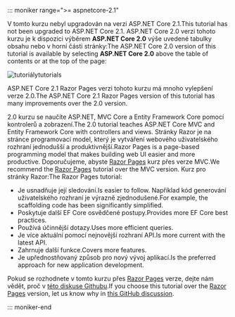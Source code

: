 ::: moniker range=">= aspnetcore-2.1"

<span data-ttu-id="9481b-101">V tomto kurzu nebyl upgradován na verzi ASP.NET Core 2.1.</span><span class="sxs-lookup"><span data-stu-id="9481b-101">This tutorial has not been upgraded to ASP.NET Core 2.1.</span></span> <span data-ttu-id="9481b-102">ASP.NET Core 2.0 verzi tohoto kurzu je k dispozici výběrem **ASP.NET Core 2.0** výše uvedené tabulky obsahu nebo v horní části stránky:</span><span class="sxs-lookup"><span data-stu-id="9481b-102">The ASP.NET Core 2.0 version of this tutorial is available by selecting **ASP.NET Core 2.0** above the table of contents or at the top of the page:</span></span>

![<span data-ttu-id="9481b-103">tutoriály</span><span class="sxs-lookup"><span data-stu-id="9481b-103">tutorials</span></span> ](~//data/ef-rp/read-related-data/_static/2.1.png)

<span data-ttu-id="9481b-104">ASP.NET Core 2.1 Razor Pages verzi tohoto kurzu má mnoho vylepšení verze 2.0.</span><span class="sxs-lookup"><span data-stu-id="9481b-104">The ASP.NET Core 2.1 Razor Pages version of this tutorial has many improvements over the 2.0 version.</span></span>

<span data-ttu-id="9481b-105">2.0 kurzu se naučíte ASP.NET, MVC Core a Entity Framework Core pomocí kontrolerů a zobrazení.</span><span class="sxs-lookup"><span data-stu-id="9481b-105">The 2.0 tutorial teaches ASP.NET Core MVC and Entity Framework Core with controllers and views.</span></span> <span data-ttu-id="9481b-106">Stránky Razor je na stránce programovací model, který je vytváření webového uživatelského rozhraní jednodušší a produktivnější.</span><span class="sxs-lookup"><span data-stu-id="9481b-106">Razor Pages is a page-based programming model that makes building web UI easier and more productive.</span></span> <span data-ttu-id="9481b-107">Doporučujeme, abyste [Razor Pages](xref:data/ef-rp/intro) kurz přes verze MVC.</span><span class="sxs-lookup"><span data-stu-id="9481b-107">We recommend the [Razor Pages](xref:data/ef-rp/intro) tutorial over the MVC version.</span></span> <span data-ttu-id="9481b-108">Kurz pro stránky Razor:</span><span class="sxs-lookup"><span data-stu-id="9481b-108">The Razor Pages tutorial:</span></span>

* <span data-ttu-id="9481b-109">Je usnadňuje její sledování.</span><span class="sxs-lookup"><span data-stu-id="9481b-109">Is easier to follow.</span></span> <span data-ttu-id="9481b-110">Například kód generování uživatelského rozhraní je výrazně zjednodušené.</span><span class="sxs-lookup"><span data-stu-id="9481b-110">For example, the scaffolding code has been significantly simplified.</span></span>
* <span data-ttu-id="9481b-111">Poskytuje další EF Core osvědčené postupy.</span><span class="sxs-lookup"><span data-stu-id="9481b-111">Provides more EF Core best practices.</span></span>
* <span data-ttu-id="9481b-112">Používá účinnější dotazy.</span><span class="sxs-lookup"><span data-stu-id="9481b-112">Uses more efficient queries.</span></span>
* <span data-ttu-id="9481b-113">Je více aktuální pomocí nejnovější rozhraní API.</span><span class="sxs-lookup"><span data-stu-id="9481b-113">Is more current with the latest API.</span></span>
* <span data-ttu-id="9481b-114">Zahrnuje další funkce.</span><span class="sxs-lookup"><span data-stu-id="9481b-114">Covers more features.</span></span>
* <span data-ttu-id="9481b-115">Je upřednostňovaný způsob pro nový vývoj aplikací.</span><span class="sxs-lookup"><span data-stu-id="9481b-115">Is the preferred approach for new application development.</span></span>

<span data-ttu-id="9481b-116">Pokud se rozhodnete v tomto kurzu přes [Razor Pages](xref:data/ef-rp/intro) verze, dejte nám vědět, proč v [této diskuse Githubu](https://github.com/aspnet/Docs/issues/6146).</span><span class="sxs-lookup"><span data-stu-id="9481b-116">If you choose this tutorial over the [Razor Pages](xref:data/ef-rp/intro) version, let us know why in [this GitHub discussion](https://github.com/aspnet/Docs/issues/6146).</span></span>

::: moniker-end
